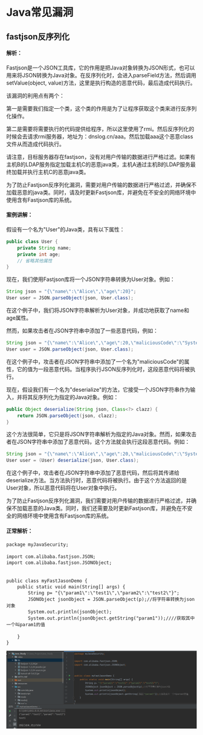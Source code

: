 # Java常见漏洞

## fastjson反序列化

#### 解析：

Fastjson是一个JSON工具库，它的作用是把Java对象转换为JSON形式，也可以用来将JSON转换为Java对象。在反序列化时，会进入parseField方法，然后调用setValue(object, value)方法，这里是执行构造的恶意代码，最后造成代码执行。

该漏洞的利用点有两个：

第一是需要我们指定一个类，这个类的作用是为了让程序获取这个类来进行反序列化操作。

第二是需要将需要执行的代码提供给程序，所以这里使用了rmi。然后反序列化的时候会去请求rmi服务器，地址为：dnslog.cn/aaa。然后加载aaa这个恶意class文件从而造成代码执行。

请注意，目标服务器存在fastjson，没有对用户传输的数据进行严格过滤。如果有主机B的LDAP服务指定加载主机C的恶意java类，主机A通过主机B的LDAP服务最终加载并执行主机C的恶意java类。

为了防止Fastjson反序列化漏洞，需要对用户传输的数据进行严格过滤，并确保不加载恶意的java类。同时，请及时更新Fastjson库，并避免在不安全的网络环境中使用含有Fastjson库的系统。

#### 案例讲解：

假设有一个名为"User"的Java类，具有以下属性：

```java
public class User {  
    private String name;  
    private int age;  
    // 省略其他属性  
}
```

现在，我们使用Fastjson库将一个JSON字符串转换为User对象。例如：

```java
String json = "{\"name\":\"Alice\",\"age\":20}";  
User user = JSON.parseObject(json, User.class);
```

在这个例子中，我们将JSON字符串解析为User对象，并成功地获取了name和age属性。

然而，如果攻击者在JSON字符串中添加了一些恶意代码，例如：

```java
String json = "{\"name\":\"Alice\",\"age\":20,\"maliciousCode\":\"System.out.println(\"Hello, World!\");\"}";  
User user = JSON.parseObject(json, User.class);
```

在这个例子中，攻击者在JSON字符串中添加了一个名为"maliciousCode"的属性，它的值为一段恶意代码。当程序执行JSON反序列化时，这段恶意代码将被执行。

现在，假设我们有一个名为"deserialize"的方法，它接受一个JSON字符串作为输入，并将其反序列化为指定的Java对象。例如：

```java
public Object deserialize(String json, Class<?> clazz) {  
    return JSON.parseObject(json, clazz);  
}
```

这个方法很简单，它只是将JSON字符串解析为指定的Java对象。然而，如果攻击者在JSON字符串中添加了恶意代码，这个方法就会执行这段恶意代码。例如：

```java
String json = "{\"name\":\"Alice\",\"age\":20,\"maliciousCode\":\"System.out.println(\"Hello, World!\");\"}";  
User user = (User) deserialize(json, User.class);
```

在这个例子中，攻击者在JSON字符串中添加了恶意代码，然后将其传递给deserialize方法。当方法执行时，恶意代码将被执行。由于这个方法返回的是User对象，所以恶意代码将在User对象中执行。

为了防止Fastjson反序列化漏洞，我们需要对用户传输的数据进行严格过滤，并确保不加载恶意的Java类。同时，我们还需要及时更新Fastjson库，并避免在不安全的网络环境中使用含有Fastjson库的系统。

#### 正常解析：

```
package myJavaSecurity;

import com.alibaba.fastjson.JSON;
import com.alibaba.fastjson.JSONObject;


public class myFastJasonDemo {
    public static void main(String[] args) {
        String p= "{\"param1\":\"test1\",\"param2\":\"test2\"}";
        JSONObject jsonObject = JSON.parseObject(p);//将字符串转换为json对象
        System.out.println(jsonObject);
        System.out.println(jsonObject.getString("param1"));////获取其中一个叫param1的值
        
    }
}

```

![image-20231101221951652](image/image-20231101221951652.png)